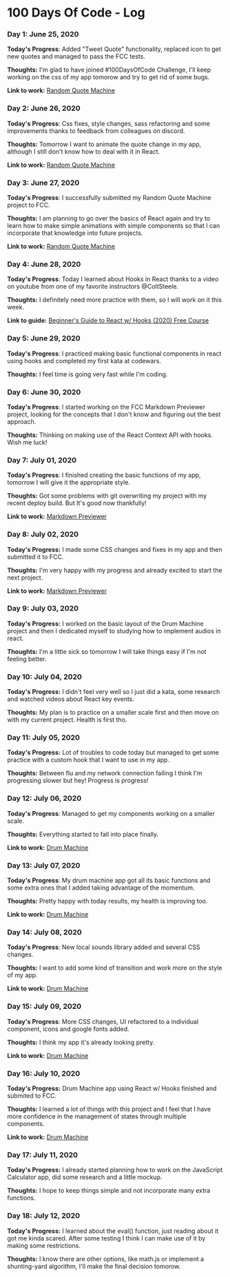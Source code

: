 # 100 Days Of Code - Log

### Day 1: June 25, 2020 

**Today's Progress**: Added "Tweet Quote" functionality, replaced icon to get new quotes and managed to pass the FCC tests.

**Thoughts:** I'm glad to have joined #100DaysOfCode Challenge, I'll keep working on the css of my app tomorow 
and try to get rid of some bugs.

**Link to work:** [Random Quote Machine](https://github.com/kelvinsanchez15/random-quote-machine)

### Day 2: June 26, 2020 

**Today's Progress**: Css fixes, style changes, sass refactoring and some improvements thanks to feedback from colleagues on discord.

**Thoughts:** Tomorrow I want to animate the quote change in my app, although I still don't know how to deal with it in React.

**Link to work:** [Random Quote Machine](https://github.com/kelvinsanchez15/random-quote-machine)

### Day 3: June 27, 2020 

**Today's Progress**: I successfully submitted my Random Quote Machine project to FCC.

**Thoughts:** I am planning to go over the basics of React again and try to learn how to make simple animations with simple components so that I can incorporate that knowledge into future projects.

**Link to work:** [Random Quote Machine](https://kelvinsanchez15.github.io/random-quote-machine/)

### Day 4: June 28, 2020 

**Today's Progress**: Today I learned about Hooks in React thanks to a video on youtube from one of my favorite instructors @ColtSteele.

**Thoughts:** I definitely need more practice with them, so I will work on it this week.

**Link to guide:** [Beginner's Guide to React w/ Hooks (2020) Free Course](https://www.youtube.com/watch?v=9U3IhLAnSxM)

### Day 5: June 29, 2020 

**Today's Progress**: I practiced making basic functional components in react using hooks and completed my first kata at codewars.

**Thoughts:** I feel time is going very fast while I'm coding.

### Day 6: June 30, 2020 

**Today's Progress**: I started working on the FCC Markdown Previewer project, looking for the concepts that I don't know and figuring out the best approach.

**Thoughts:** Thinking on making use of the React Context API with hooks. Wish me luck! 

### Day 7: July 01, 2020 

**Today's Progress**: I finished creating the basic functions of my app, tomorrow I will give it the appropriate style.

**Thoughts:** Got some problems with git overwriting my project with my recent deploy build. But It's good now thankfully!

**Link to work:** [Markdown Previewer](https://github.com/kelvinsanchez15/markdown-previewer)

### Day 8: July 02, 2020 

**Today's Progress:** I made some CSS changes and fixes in my app and then submitted it to FCC.

**Thoughts:** I'm very happy with my progress and already excited to start the next project.

**Link to work:** [Markdown Previewer](https://kelvinsanchez15.github.io/markdown-previewer/)

### Day 9: July 03, 2020 

**Today's Progress:** I worked on the basic layout of the Drum Machine project and then I dedicated myself to studying how to implement audios in react.

**Thoughts:** I'm a little sick so tomorrow I will take things easy if I'm not feeling better.

### Day 10: July 04, 2020 

**Today's Progress:** I didn't feel very well so I just did a kata, some research and watched videos about React key events.

**Thoughts:** My plan is to practice on a smaller scale first and then move on with my current project. Health is first tho.

### Day 11: July 05, 2020 

**Today's Progress:** Lot of troubles to code today but managed to get some practice with a custom hook that I want to use in my app.

**Thoughts:** Between flu and my network connection failing I think I'm progressing slower but hey! Progress is progress!

### Day 12: July 06, 2020 

**Today's Progress**: Managed to get my components working on a smaller scale.

**Thoughts:** Everything started to fall into place finally.

**Link to work:** [Drum Machine](https://github.com/kelvinsanchez15/drum-machine)

### Day 13: July 07, 2020 

**Today's Progress**: My drum machine app got all its basic functions and some extra ones that I added taking advantage of the momentum.

**Thoughts:** Pretty happy with today results, my health is improving too.

**Link to work:** [Drum Machine](https://github.com/kelvinsanchez15/drum-machine)

### Day 14: July 08, 2020 

**Today's Progress**: New local sounds library added and several CSS changes.

**Thoughts:** I want to add some kind of transition and work more on the style of my app.

**Link to work:** [Drum Machine](https://github.com/kelvinsanchez15/drum-machine/commit/e4ec21813d9210006c94187c952ddf44da17bff0)

### Day 15: July 09, 2020 

**Today's Progress**: More CSS changes, UI refactored to a individual component, icons and google fonts added.

**Thoughts:** I think my app it's already looking pretty.

**Link to work:** [Drum Machine](https://github.com/kelvinsanchez15/drum-machine/commit/809b111d050ed91085a859435a4f5298a5a26dc1)

### Day 16: July 10, 2020 

**Today's Progress:** Drum Machine app using React w/ Hooks finished and submited to FCC.

**Thoughts:** I learned a lot of things with this project and I feel that I have more confidence in the management of states through multiple components.

**Link to work:** [Drum Machine](https://kelvinsanchez15.github.io/drum-machine/)

### Day 17: July 11, 2020 

**Today's Progress:** I already started planning how to work on the JavaScript Calculator app, did some research and a little mockup.

**Thoughts:** I hope to keep things simple and not incorporate many extra functions.

### Day 18: July 12, 2020 

**Today's Progress:** I learned about the eval() function, just reading about it got me kinda scared. After some testing I think I can make use of it by making some restrictions.

**Thoughts:** I know there are other options, like math.js or implement a shunting-yard algorithm, I'll make the final decision tomorow.



